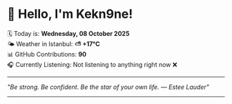 # 👋 Hello, I'm Kekn9ne!

🗓️ Today is: **Wednesday, 08 October 2025**  
🌤️ Weather in Istanbul: **⛅️  +17°C**  
📊 GitHub Contributions: **90**  
🎧 Currently Listening: Not listening to anything right now ❌

---

_"Be strong. Be confident. Be the star of your own life. — *Estee Lauder*"_

---
